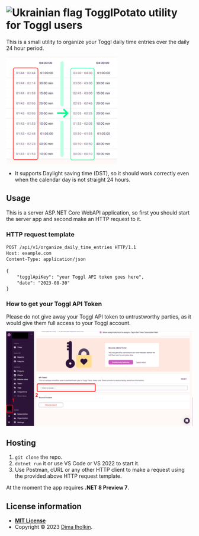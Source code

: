 # <img src="https://upload.wikimedia.org/wikipedia/commons/thumb/4/49/Flag_of_Ukraine.svg/1920px-Flag_of_Ukraine.svg.png" width="32" alt="Ukrainian flag"> TogglPotato utility for Toggl users

This is a small utility to organize your Toggl daily time entries over the daily 24 hour period.

<img src="/docs/assets/before_and_after.png" width="300" title="before and after using TogglPotato utility" />

* It supports Daylight saving time (DST), so it should work correctly even when the calendar day is not straight 24 hours.

## Usage

This is a server ASP.NET Core WebAPI application, so first you should start the server app and second make an HTTP request to it.

### HTTP request template

```http
POST /api/v1/organize_daily_time_entries HTTP/1.1
Host: example.com
Content-Type: application/json

{
    "togglApiKey": "your Toggl API token goes here",
    "date": "2023-08-30"
}
```

### How to get your Toggl API Token

Please do not give away your Toggl API token to untrustworthy parties, as it would give them full access to your Toggl account.

<img src="/docs/assets/TogglApiToken.png" title="instruction to get your Toggl API Token" />

## Hosting

1. ```git clone``` the repo.
2. ```dotnet run``` it or use VS Code or VS 2022 to start it.
3. Use Postman, cURL or any other HTTP client to make a request using the provided above HTTP request template.

At the moment the app requires **.NET 8 Preview 7**.

## License information

* **[MIT License](http://opensource.org/licenses/mit-license.php)**
* Copyright © 2023 <a href="https://github.com/dima-iholkin" target="_blank">Dima Iholkin</a>.